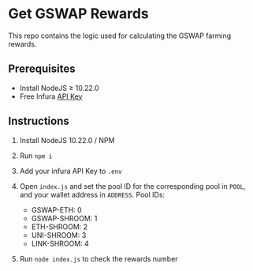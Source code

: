 # Get GSWAP Rewards

This repo contains the logic used for calculating the GSWAP farming rewards. 

## Prerequisites

- Install NodeJS ≥ 10.22.0
- Free Infura [API Key](https://infura.io/dashboard/ethereum)

## Instructions

1. Install NodeJS 10.22.0 / NPM
2. Run `npm i`
3. Add your infura API Key to `.env`
4. Open `index.js` and set the pool ID for the corresponding pool in `POOL`, and your wallet address in `ADDRESS`. Pool IDs:

   - GSWAP-ETH: 0
   - GSWAP-SHROOM: 1
   - ETH-SHROOM: 2
   - UNI-SHROOM: 3
   - LINK-SHROOM: 4

5. Run `node index.js` to check the rewards number
